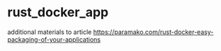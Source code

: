 # rust_docker_app
additional materials to article https://paramako.com/rust-docker-easy-packaging-of-your-applications
